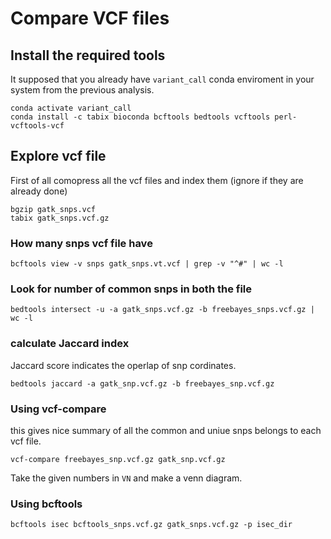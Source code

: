 # Compare VCF files

## Install the required tools
It supposed that you already have `variant_call` conda enviroment in your system from the previous analysis.
```
conda activate variant_call
conda install -c tabix bioconda bcftools bedtools vcftools perl-vcftools-vcf
```

## Explore vcf file
First of all comopress all the vcf files and index them (ignore if they are already done)
```
bgzip gatk_snps.vcf
tabix gatk_snps.vcf.gz
```
### How many snps vcf file have
```
bcftools view -v snps gatk_snps.vt.vcf | grep -v "^#" | wc -l
```

### Look for number of common snps in both the file
```
bedtools intersect -u -a gatk_snps.vcf.gz -b freebayes_snps.vcf.gz | wc -l
```

### calculate Jaccard index
Jaccard score indicates the operlap of snp cordinates.
```
bedtools jaccard -a gatk_snp.vcf.gz -b freebayes_snp.vcf.gz
```

### Using vcf-compare
this gives nice summary of all the common and uniue snps belongs to each vcf file.
```
vcf-compare freebayes_snp.vcf.gz gatk_snp.vcf.gz
```
Take the given numbers in `VN` and make a venn diagram.

### Using bcftools
```
bcftools isec bcftools_snps.vcf.gz gatk_snps.vcf.gz -p isec_dir
```

